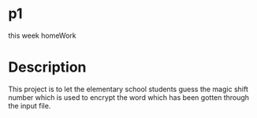 # p1
this week homeWork

# Description
This project is to let the elementary school students guess the magic shift number which is used to encrypt the word which has been 
gotten through the input file.
